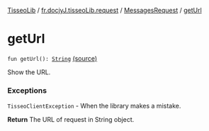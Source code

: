 [TisseoLib](../../index.md) / [fr.docjyJ.tisseoLib.request](../index.md) / [MessagesRequest](index.md) / [getUrl](./get-url.md)

# getUrl

`fun getUrl(): `[`String`](https://kotlinlang.org/api/latest/jvm/stdlib/kotlin/-string/index.html) [(source)](https://github.com/docjyJ/TisseoLib/tree/master/src/main/kotlin/fr/docjyJ/tisseoLib/request/MessagesRequest.kt#L54)

Show the URL.

### Exceptions

`TisseoClientException` - When the library makes a mistake.

**Return**
The URL of request in String object.

